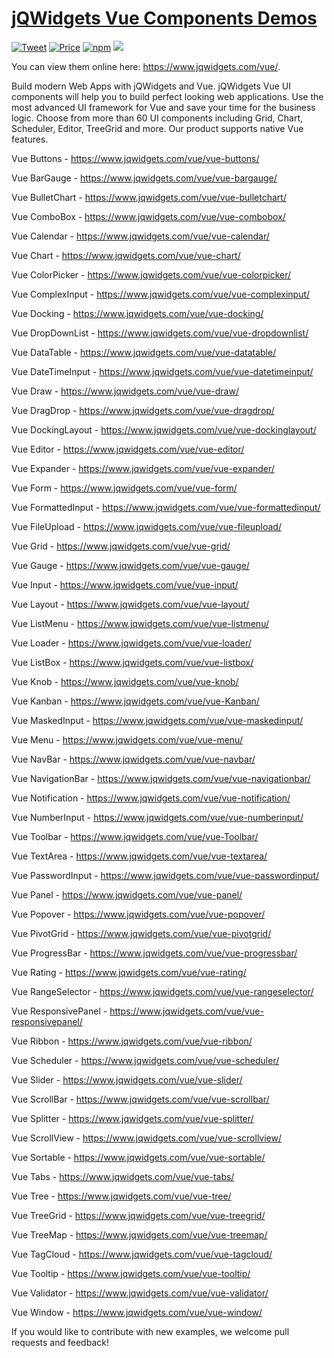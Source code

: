 # [jQWidgets Vue Components Demos](https://www.jqwidgets.com/vue/)

[![Tweet](https://img.shields.io/twitter/url/http/shields.io.svg?style=social)](https://twitter.com/intent/tweet?text=Get%20over%2060%20feature-complete%20VUE%20Components%20based%20on%20jQWidgets%20&url=https://www.jqwidgets.com/&via=jqwidgets&hashtags=bootstrap,design,templates,vue,developers,webcomponents,vuejs,controls,material)
[![Price](https://img.shields.io/badge/price-COMMERCIAL-0098f7.svg)](https://jqwidgets.com/license/)
[![npm](https://img.shields.io/npm/v/jqwidgets-scripts.svg?colorB=brightgreen)](https://www.npmjs.com/package/jqwidgets-scripts)
[![](https://img.shields.io/website-up-down-green-red/https/shields.io.svg?label=www.jqwidgets.com)](https://www.jqwidgets.com)


You can view them online here: https://www.jqwidgets.com/vue/.

Build modern Web Apps with jQWidgets and Vue. jQWidgets Vue UI components will help you to build perfect looking web applications. Use the most advanced UI framework for Vue and save your time for the business logic. Choose from more than 60 UI components including Grid, Chart, Scheduler, Editor, TreeGrid and more. Our product supports native Vue features.

Vue Buttons - https://www.jqwidgets.com/vue/vue-buttons/

Vue BarGauge - https://www.jqwidgets.com/vue/vue-bargauge/

Vue BulletChart - https://www.jqwidgets.com/vue/vue-bulletchart/

Vue ComboBox - https://www.jqwidgets.com/vue/vue-combobox/

Vue Calendar - https://www.jqwidgets.com/vue/vue-calendar/

Vue Chart - https://www.jqwidgets.com/vue/vue-chart/

Vue ColorPicker - https://www.jqwidgets.com/vue/vue-colorpicker/

Vue ComplexInput - https://www.jqwidgets.com/vue/vue-complexinput/

Vue Docking - https://www.jqwidgets.com/vue/vue-docking/

Vue DropDownList - https://www.jqwidgets.com/vue/vue-dropdownlist/

Vue DataTable - https://www.jqwidgets.com/vue/vue-datatable/

Vue DateTimeInput - https://www.jqwidgets.com/vue/vue-datetimeinput/

Vue Draw - https://www.jqwidgets.com/vue/vue-draw/

Vue DragDrop - https://www.jqwidgets.com/vue/vue-dragdrop/

Vue DockingLayout - https://www.jqwidgets.com/vue/vue-dockinglayout/

Vue Editor - https://www.jqwidgets.com/vue/vue-editor/

Vue Expander - https://www.jqwidgets.com/vue/vue-expander/

Vue Form - https://www.jqwidgets.com/vue/vue-form/

Vue FormattedInput - https://www.jqwidgets.com/vue/vue-formattedinput/

Vue FileUpload - https://www.jqwidgets.com/vue/vue-fileupload/

Vue Grid - https://www.jqwidgets.com/vue/vue-grid/

Vue Gauge - https://www.jqwidgets.com/vue/vue-gauge/

Vue Input - https://www.jqwidgets.com/vue/vue-input/

Vue Layout - https://www.jqwidgets.com/vue/vue-layout/

Vue ListMenu - https://www.jqwidgets.com/vue/vue-listmenu/

Vue Loader - https://www.jqwidgets.com/vue/vue-loader/

Vue ListBox - https://www.jqwidgets.com/vue/vue-listbox/

Vue Knob - https://www.jqwidgets.com/vue/vue-knob/

Vue Kanban - https://www.jqwidgets.com/vue/vue-Kanban/

Vue MaskedInput - https://www.jqwidgets.com/vue/vue-maskedinput/

Vue Menu - https://www.jqwidgets.com/vue/vue-menu/

Vue NavBar - https://www.jqwidgets.com/vue/vue-navbar/

Vue NavigationBar - https://www.jqwidgets.com/vue/vue-navigationbar/

Vue Notification - https://www.jqwidgets.com/vue/vue-notification/

Vue NumberInput - https://www.jqwidgets.com/vue/vue-numberinput/

Vue Toolbar - https://www.jqwidgets.com/vue/vue-Toolbar/

Vue TextArea - https://www.jqwidgets.com/vue/vue-textarea/

Vue PasswordInput - https://www.jqwidgets.com/vue/vue-passwordinput/

Vue Panel - https://www.jqwidgets.com/vue/vue-panel/

Vue Popover - https://www.jqwidgets.com/vue/vue-popover/

Vue PivotGrid - https://www.jqwidgets.com/vue/vue-pivotgrid/

Vue ProgressBar - https://www.jqwidgets.com/vue/vue-progressbar/

Vue Rating - https://www.jqwidgets.com/vue/vue-rating/

Vue RangeSelector - https://www.jqwidgets.com/vue/vue-rangeselector/

Vue ResponsivePanel - https://www.jqwidgets.com/vue/vue-responsivepanel/

Vue Ribbon - https://www.jqwidgets.com/vue/vue-ribbon/

Vue Scheduler - https://www.jqwidgets.com/vue/vue-scheduler/

Vue Slider - https://www.jqwidgets.com/vue/vue-slider/

Vue ScrollBar - https://www.jqwidgets.com/vue/vue-scrollbar/

Vue Splitter - https://www.jqwidgets.com/vue/vue-splitter/

Vue ScrollView - https://www.jqwidgets.com/vue/vue-scrollview/

Vue Sortable - https://www.jqwidgets.com/vue/vue-sortable/

Vue Tabs - https://www.jqwidgets.com/vue/vue-tabs/

Vue Tree - https://www.jqwidgets.com/vue/vue-tree/

Vue TreeGrid - https://www.jqwidgets.com/vue/vue-treegrid/

Vue TreeMap - https://www.jqwidgets.com/vue/vue-treemap/

Vue TagCloud - https://www.jqwidgets.com/vue/vue-tagcloud/

Vue Tooltip - https://www.jqwidgets.com/vue/vue-tooltip/

Vue Validator - https://www.jqwidgets.com/vue/vue-validator/

Vue Window - https://www.jqwidgets.com/vue/vue-window/

If you would like to contribute with new examples, we welcome pull requests and feedback! 
